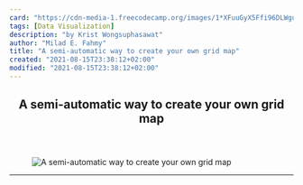 ```yaml
---
card: "https://cdn-media-1.freecodecamp.org/images/1*XFuuGyX5Ffi96DLWgupCtA.png"
tags: [Data Visualization]
description: "by Krist Wongsuphasawat"
author: "Milad E. Fahmy"
title: "A semi-automatic way to create your own grid map"
created: "2021-08-15T23:38:12+02:00"
modified: "2021-08-15T23:38:12+02:00"
---
```

<div class="site-wrapper">
<main id="site-main" class="site-main outer">
<div class="inner">
<article class="post-full post tag-data-visualization tag-data-science tag-design tag-maps tag-d3 ">
<header class="post-full-header">
<h1 class="post-full-title">A semi-automatic way to create your own grid map</h1>
</header>
<figure class="post-full-image">
<picture>
<source media="(max-width: 700px)" sizes="1px" srcset="data:image/gif;base64,R0lGODlhAQABAIAAAAAAAP///yH5BAEAAAAALAAAAAABAAEAAAIBRAA7 1w">
<source media="(min-width: 701px)" sizes="(max-width: 800px) 400px,
(max-width: 1170px) 700px,
1400px" srcset="https://cdn-media-1.freecodecamp.org/images/1*XFuuGyX5Ffi96DLWgupCtA.png 300w,
https://cdn-media-1.freecodecamp.org/images/1*XFuuGyX5Ffi96DLWgupCtA.png 600w,
https://cdn-media-1.freecodecamp.org/images/1*XFuuGyX5Ffi96DLWgupCtA.png 1000w,
https://cdn-media-1.freecodecamp.org/images/1*XFuuGyX5Ffi96DLWgupCtA.png 2000w">
<img onerror="this.style.display='none'" src="https://cdn-media-1.freecodecamp.org/images/1*XFuuGyX5Ffi96DLWgupCtA.png" alt="A semi-automatic way to create your own grid map">
</picture>
</figure>
<section class="post-full-content">
<div class="post-content medium-migrated-article">
</div>
<hr>
</section>
</article>
</div>
</main>
</div>
<!-- Google Tag Manager (noscript) -->
<!-- End Google Tag Manager (noscript) -->
